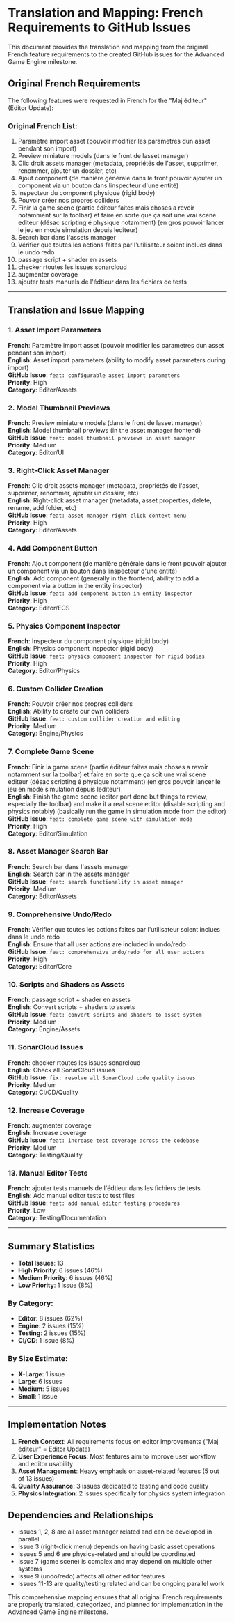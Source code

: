 # Translation and Mapping: French Requirements to GitHub Issues

This document provides the translation and mapping from the original French feature requirements to the created GitHub issues for the Advanced Game Engine milestone.

## Original French Requirements

The following features were requested in French for the "Maj éditeur" (Editor Update):

### Original French List:
1. Paramètre import asset (pouvoir modifier les parametres dun asset pendant son import)
2. Preview miniature models (dans le front de lasset manager)
3. Clic droit assets manager (metadata, propriétés de l'asset, supprimer, renommer, ajouter un dossier, etc)
4. Ajout component (de manière générale dans le front pouvoir ajouter un component via un bouton dans linspecteur d'une entité)
5. Inspecteur du component physique (rigid body)
6. Pouvoir créer nos propres colliders
7. Finir la game scene (partie éditeur faites mais choses a revoir notamment sur la toolbar) et faire en sorte que ça soit une vrai scene editeur (désac scripting é physique notamment) (en gros pouvoir lancer le jeu en mode simulation depuis lediteur)
8. Search bar dans l'assets manager
9. Vérifier que toutes les actions faites par l'utilisateur soient inclues dans le undo redo
10. passage script + shader en assets
11. checker rtoutes les issues sonarcloud
12. augmenter coverage
13. ajouter tests manuels de l'édtieur dans les fichiers de tests

---

## Translation and Issue Mapping

### 1. Asset Import Parameters
**French**: Paramètre import asset (pouvoir modifier les parametres dun asset pendant son import)  
**English**: Asset import parameters (ability to modify asset parameters during import)  
**GitHub Issue**: `feat: configurable asset import parameters`  
**Priority**: High  
**Category**: Editor/Assets  

### 2. Model Thumbnail Previews  
**French**: Preview miniature models (dans le front de lasset manager)  
**English**: Model thumbnail previews (in the asset manager frontend)  
**GitHub Issue**: `feat: model thumbnail previews in asset manager`  
**Priority**: Medium  
**Category**: Editor/UI  

### 3. Right-Click Asset Manager
**French**: Clic droit assets manager (metadata, propriétés de l'asset, supprimer, renommer, ajouter un dossier, etc)  
**English**: Right-click asset manager (metadata, asset properties, delete, rename, add folder, etc)  
**GitHub Issue**: `feat: asset manager right-click context menu`  
**Priority**: High  
**Category**: Editor/Assets  

### 4. Add Component Button
**French**: Ajout component (de manière générale dans le front pouvoir ajouter un component via un bouton dans linspecteur d'une entité)  
**English**: Add component (generally in the frontend, ability to add a component via a button in the entity inspector)  
**GitHub Issue**: `feat: add component button in entity inspector`  
**Priority**: High  
**Category**: Editor/ECS  

### 5. Physics Component Inspector
**French**: Inspecteur du component physique (rigid body)  
**English**: Physics component inspector (rigid body)  
**GitHub Issue**: `feat: physics component inspector for rigid bodies`  
**Priority**: High  
**Category**: Editor/Physics  

### 6. Custom Collider Creation
**French**: Pouvoir créer nos propres colliders  
**English**: Ability to create our own colliders  
**GitHub Issue**: `feat: custom collider creation and editing`  
**Priority**: Medium  
**Category**: Engine/Physics  

### 7. Complete Game Scene
**French**: Finir la game scene (partie éditeur faites mais choses a revoir notamment sur la toolbar) et faire en sorte que ça soit une vrai scene editeur (désac scripting é physique notamment) (en gros pouvoir lancer le jeu en mode simulation depuis lediteur)  
**English**: Finish the game scene (editor part done but things to review, especially the toolbar) and make it a real scene editor (disable scripting and physics notably) (basically run the game in simulation mode from the editor)  
**GitHub Issue**: `feat: complete game scene with simulation mode`  
**Priority**: High  
**Category**: Editor/Simulation  

### 8. Asset Manager Search Bar
**French**: Search bar dans l'assets manager  
**English**: Search bar in the assets manager  
**GitHub Issue**: `feat: search functionality in asset manager`  
**Priority**: Medium  
**Category**: Editor/Assets  

### 9. Comprehensive Undo/Redo
**French**: Vérifier que toutes les actions faites par l'utilisateur soient inclues dans le undo redo  
**English**: Ensure that all user actions are included in undo/redo  
**GitHub Issue**: `feat: comprehensive undo/redo for all user actions`  
**Priority**: High  
**Category**: Editor/Core  

### 10. Scripts and Shaders as Assets
**French**: passage script + shader en assets  
**English**: Convert scripts + shaders to assets  
**GitHub Issue**: `feat: convert scripts and shaders to asset system`  
**Priority**: Medium  
**Category**: Engine/Assets  

### 11. SonarCloud Issues
**French**: checker rtoutes les issues sonarcloud  
**English**: Check all SonarCloud issues  
**GitHub Issue**: `fix: resolve all SonarCloud code quality issues`  
**Priority**: Medium  
**Category**: CI/CD/Quality  

### 12. Increase Coverage
**French**: augmenter coverage  
**English**: Increase coverage  
**GitHub Issue**: `feat: increase test coverage across the codebase`  
**Priority**: Medium  
**Category**: Testing/Quality  

### 13. Manual Editor Tests
**French**: ajouter tests manuels de l'édtieur dans les fichiers de tests  
**English**: Add manual editor tests to test files  
**GitHub Issue**: `feat: add manual editor testing procedures`  
**Priority**: Low  
**Category**: Testing/Documentation  

---

## Summary Statistics

- **Total Issues**: 13
- **High Priority**: 6 issues (46%)
- **Medium Priority**: 6 issues (46%)
- **Low Priority**: 1 issue (8%)

### By Category:
- **Editor**: 8 issues (62%)
- **Engine**: 2 issues (15%)
- **Testing**: 2 issues (15%)
- **CI/CD**: 1 issue (8%)

### By Size Estimate:
- **X-Large**: 1 issue
- **Large**: 6 issues
- **Medium**: 5 issues
- **Small**: 1 issue

---

## Implementation Notes

1. **French Context**: All requirements focus on editor improvements ("Maj éditeur" = Editor Update)
2. **User Experience Focus**: Most features aim to improve user workflow and editor usability
3. **Asset Management**: Heavy emphasis on asset-related features (5 out of 13 issues)
4. **Quality Assurance**: 3 issues dedicated to testing and code quality
5. **Physics Integration**: 2 issues specifically for physics system integration

## Dependencies and Relationships

- Issues 1, 2, 8 are all asset manager related and can be developed in parallel
- Issue 3 (right-click menu) depends on having basic asset operations
- Issues 5 and 6 are physics-related and should be coordinated
- Issue 7 (game scene) is complex and may depend on multiple other systems
- Issue 9 (undo/redo) affects all other editor features
- Issues 11-13 are quality/testing related and can be ongoing parallel work

This comprehensive mapping ensures that all original French requirements are properly translated, categorized, and planned for implementation in the Advanced Game Engine milestone.